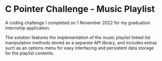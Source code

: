 # C Pointer Challenge - Music Playlist

A coding challenge I completed on 1 November 2022 for my graduation internship application.

The solution features the implementation of the music playlist linked list manipulation methods stored as a separate API library, and includes extras such as an options menu for easy interfacing and persistent data storage for the playlist contents.
